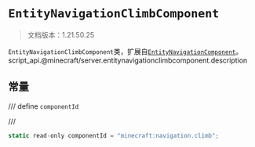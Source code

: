 # `EntityNavigationClimbComponent`

> 文档版本：1.21.50.25

`EntityNavigationClimbComponent`类，扩展自[`EntityNavigationComponent`](./entitynavigationcomponent.md)。script_api.@minecraft/server.entitynavigationclimbcomponent.description

## 常量

/// define
`componentId`


///

```js
static read-only componentId = "minecraft:navigation.climb";
```

